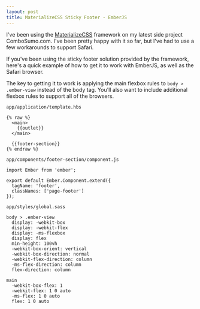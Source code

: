 ```yaml
---
layout: post
title: MaterializeCSS Sticky Footer - EmberJS
---
```

I've been using the [MaterializeCSS](http://materializecss.com/) framework on
my latest side project ComboSumo.com. I've been pretty happy with it so far,
but I've had to use a few workarounds to support Safari.

If you've been using the sticky footer solution provided by the framework,
here's a quick example of how to get it to work with EmberJS, as well as the
Safari browser.

The key to getting it to work is applying the main flexbox rules to `body >
.ember-view` instead of the body tag. You'll also want to include additional
flexbox rules to support all of the browsers.

`app/application/template.hbs`

```
{% raw %}
  <main>
    {{outlet}}
  </main>

  {{footer-section}}
{% endraw %}
```

`app/components/footer-section/component.js`

```
import Ember from 'ember';

export default Ember.Component.extend({
  tagName: 'footer',
  classNames: ['page-footer']
});
```

`app/styles/global.sass`

```
body > .ember-view
  display: -webkit-box
  display: -webkit-flex
  display: -ms-flexbox
  display: flex
  min-height: 100vh
  -webkit-box-orient: vertical
  -webkit-box-direction: normal
  -webkit-flex-direction: column
  -ms-flex-direction: column
  flex-direction: column

main
  -webkit-box-flex: 1
  -webkit-flex: 1 0 auto
  -ms-flex: 1 0 auto
  flex: 1 0 auto
```
